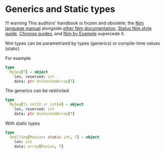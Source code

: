# Generics and Static types

!!! warning
    This auditors' handbook is frozen and obsolete; the [Nim language manual](https://nim-lang.org/docs/manual.html) alongside [other Nim documentation](https://nim-lang.org/documentation.html), [Status Nim style guide](https://status-im.github.io/nim-style-guide/), [Chronos guides](https://github.com/status-im/nim-chronos/blob/master/docs/src/SUMMARY.md), and [Nim by Example](https://nim-by-example.github.io/getting_started/) supercede it.

Nim types can be parametrized by types (generics) or compile-time values (static)

For example

```Nim
type
  MySeq[T] = object
    len, reserved: int
    data: ptr UncheckedArray[T]
```

The generics can be restricted

```Nim
type
  MySeq[T: int32 or int64] = object
    len, reserved: int
    data: ptr UncheckedArray[T]
```

With static types

```Nim
type
  SmallSeq[MaxLen: static int, T] = object
    len: int
    data: array[MaxLen, T]
```

